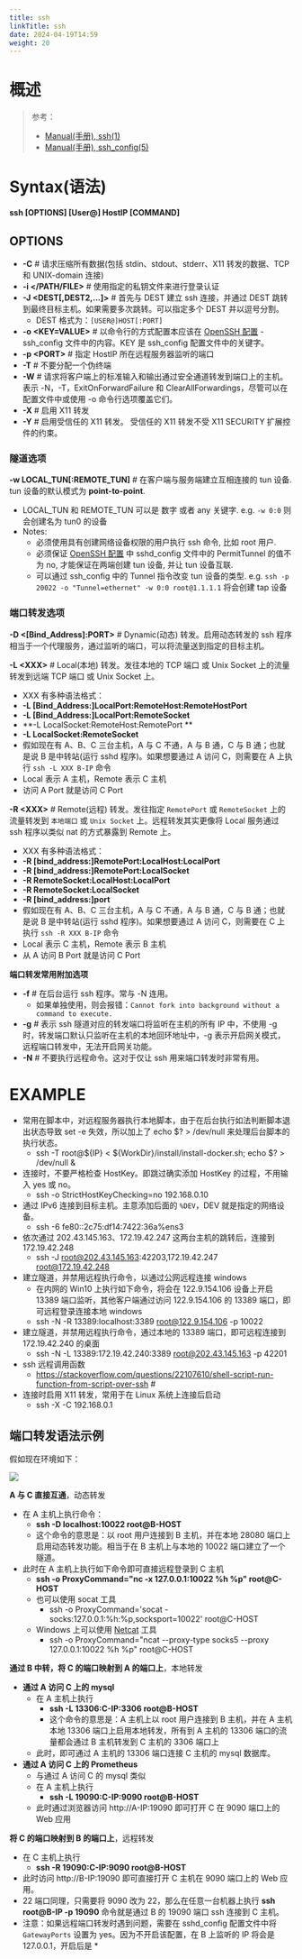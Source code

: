 ```yaml
---
title: ssh
linkTitle: ssh
date: 2024-04-19T14:59
weight: 20
---
```


# 概述

> 参考：
>
> - [Manual(手册), ssh(1)](https://man.openbsd.org/ssh)
> - [Manual(手册), ssh_config(5)](https://man.openbsd.org/ssh_config)


# Syntax(语法)

**ssh \[OPTIONS] \[User@] HostIP \[COMMAND]**

## OPTIONS

- **-C** # 请求压缩所有数据(包括 stdin、stdout、stderr、X11 转发的数据、TCP 和 UNIX-domain 连接)
- **-i \</PATH/FILE>** # 使用指定的私钥文件来进行登录认证
- **-J \<DEST\[,DEST2,...]>** # 首先与 DEST 建立 ssh 连接，并通过 DEST 跳转到最终目标主机。如果需要多次跳转。可以指定多个 DEST 并以逗号分割。
  - DEST 格式为：`[USER@]HOST[:PORT]`
- **-o \<KEY=VALUE>** # 以命令行的方式配置本应该在 [OpenSSH 配置](/docs/4.数据通信/Utility/OpenSSH/OpenSSH%20配置.md) - ssh_config 文件中的内容。KEY 是 ssh_config 配置文件中的关键字。
- **-p \<PORT>** # 指定 HostIP 所在远程服务器监听的端口
- **-T** # 不要分配一个伪终端
- **-W** # 请求将客户端上的标准输入和输出通过安全通道转发到端口上的主机。 表示 -N，-T，ExitOnForwardFailure 和 ClearAllForwardings，尽管可以在配置文件中或使用 -o 命令行选项覆盖它们。
- **-X** # 启用 X11 转发
- **-Y** # 启用受信任的 X11 转发。 受信任的 X11 转发不受 X11 SECURITY 扩展控件的约束。

### 隧道选项

**-w LOCAL_TUN\[:REMOTE_TUN]** # 在客户端与服务端建立互相连接的 tun 设备. tun 设备的默认模式为 **point-to-point**.

- LOCAL_TUN 和 REMOTE_TUN 可以是 数字 或者 any 关键字. e.g. `-w 0:0` 则会创建名为 tun0 的设备
- Notes:
  - 必须使用具有创建网络设备权限的用户执行 ssh 命令, 比如 root 用户.
  - 必须保证 [OpenSSH 配置](/docs/4.数据通信/Utility/OpenSSH/OpenSSH%20配置.md) 中 sshd_config 文件中的 PermitTunnel 的值不为 no, 才能保证在两端创建 tun 设备, 并让 tun 设备互联.
  - 可以通过 ssh_config 中的 Tunnel 指令改变 tun 设备的类型. e.g. `ssh -p 20022 -o "Tunnel=ethernet" -w 0:0 root@1.1.1.1` 将会创建 tap 设备

### 端口转发选项

**-D \<\[Bind_Address]:PORT>** # Dynamic(动态) 转发。启用动态转发的 ssh 程序相当于一个代理服务，通过监听的端口，可以将流量送到指定的目标主机。

**-L \<XXX>** # Local(本地) 转发。发往本地的 TCP 端口 或 Unix Socket 上的流量转发到远端 TCP 端口 或 Unix Socket 上。

- XXX 有多种语法格式：
- **-L \[Bind_Address:]LocalPort:RemoteHost:RemoteHostPort**
- **-L \[Bind_Address:]LocalPort:RemoteSocket**
- **-L LocalSocket:RemoteHost:RemotePort **
- **-L LocalSocket:RemoteSocket**
- 假如现在有 A、B、C 三台主机，A 与 C 不通，A 与 B 通，C 与 B 通；也就是说 B 是中转站(运行 sshd 程序)。如果想要通过 A 访问 C，则需要在 A 上执行 `ssh -L XXX B-IP` 命令
- Local 表示 A 主机，Remote 表示 C 主机
- 访问 A Port 就是访问 C Port

**-R \<XXX>** # Remote(远程) 转发。发往指定 `RemotePort` 或 `RemoteSocket` 上的流量转发到 `本地端口` 或 `Unix Socket` 上。远程转发其实更像将 Local 服务通过 ssh 程序以类似 nat 的方式暴露到 Remote 上。

- XXX 有多种语法格式：
- **-R \[bind_address:]RemotePort:LocalHost:LocalPort**
- **-R \[bind_address:]RemotePort:LocalSocket**
- **-R RemoteSocket:LocalHost:LocalPort**
- **-R RemoteSocket:LocalSocket**
- **-R \[bind_address:]port**
- 假如现在有 A、B、C 三台主机，A 与 C 不通，A 与 B 通，C 与 B 通；也就是说 B 是中转站(运行 sshd 程序)。如果想要通过 A 访问 C，则需要在 C 上执行 `ssh -R XXX B-IP` 命令
- Local 表示 C 主机，Remote 表示 B 主机
- 从 A 访问 B Port 就是访问 C Port

**端口转发常用附加选项**

- **-f** # 在后台运行 ssh 程序。常与 -N 连用。
  - 如果单独使用，则会报错：`Cannot fork into background without a command to execute.`
- **-g** # 表示 ssh 隧道对应的转发端口将监听在主机的所有 IP 中，不使用 -g 时，转发端口默认只监听在主机的本地回环地址中，-g 表示开启网关模式，远程端口转发中，无法开启网关功能。
- **-N** # 不要执行远程命令。这对于仅让 ssh 用来端口转发时非常有用。

# EXAMPLE

- 常用在脚本中，对远程服务器执行本地脚本，由于在后台执行如法判断脚本退出状态导致 set -e 失效，所以加上了 echo $? > /dev/null 来处理后台脚本的执行状态。
  - ssh -T root@${IP} < ${WorkDir}/install/install-docker.sh; echo $? > /dev/null &
- 连接时，不要严格检查 HostKey。即跳过确实添加 HostKey 的过程，不用输入 yes 或 no。
  - ssh -o StrictHostKeyChecking=no 192.168.0.10
- 通过 IPv6 连接到目标主机。主意添加后面的 `%DEV`，DEV 就是指定的网络设备。
  - ssh -6 fe80::2c75:df14:7422:36a%ens3
- 依次通过 202.43.145.163、172.19.42.247 这两台主机的跳转后，连接到 172.19.42.248
  - ssh -J root@202.43.145.163:42203,172.19.42.247 root@172.19.42.248
- 建立隧道，并禁用远程执行命令，以通过公网远程连接 windows
  - 在内网的 Win10 上执行如下命令，将会在 122.9.154.106 设备上开启 13389 端口监听，其他客户端通过访问 122.9.154.106 的 13389 端口，即可远程登录连接本地 windows
  - ssh -N -R 13389:localhost:3389 root@122.9.154.106 -p 10022
- 建立隧道，并禁用远程执行命令，通过本地的 13389 端口，即可远程连接到 172.19.42.240 的桌面
  - ssh -N -L 13389:172.19.42.240:3389 root@202.43.145.163 -p 42201
- ssh 远程调用函数
  - <https://stackoverflow.com/questions/22107610/shell-script-run-function-from-script-over-ssh> #
- 连接时启用 X11 转发，常用于在 Linux 系统上连接后启动
  - ssh -X -C 192.168.0.1

## 端口转发语法示例

假如现在环境如下：

![](https://notes-learning.oss-cn-beijing.aliyuncs.com/mzs2hg/1639031352911-319c0d47-4ef2-4aa2-ae0f-b0e3f77615d0.jpeg)

**A 与 C 直接互通**，动态转发

- 在 A 主机上执行命令：
  - **ssh -D localhost:10022 root@B-HOST**
  - 这个命令的意思是：以 root 用户连接到 B 主机，并在本地 28080 端口上启用动态转发功能。相当于在 B 主机上与本地的 10022 端口建立了一个隧道。
- 此时在 A 主机上执行如下命令即可直接远程登录到 C 主机
  - **ssh -o ProxyCommand="nc -x 127.0.0.1:10022 %h %p" root@C-HOST**
  - 也可以使用 socat 工具
    - ssh -o ProxyCommand='socat - socks:127.0.0.1:%h:%p,socksport=10022' root@C-HOST
  - Windows 上可以使用 [Netcat](/docs/4.数据通信/Utility/Netcat.md) 工具
    - ssh -o ProxyCommand="ncat --proxy-type socks5 --proxy 127.0.0.1:10022 %h %p" root@C-HOST

**通过 B 中转，将 C 的端口映射到 A 的端口上**，本地转发

- **通过 A 访问 C 上的 mysql**
  - 在 A 主机上执行
    - **ssh -L 13306:C-IP:3306 root@B-HOST**
    - 这个命令的意思是：A 主机上以 root 用户连接到 B 主机，并在 A 主机本地 13306 端口上启用本地转发，所有到 A 主机的 13306 端口的流量都会通过 B 主机转发到 C 主机的 3306 端口上
  - 此时，即可通过 A 主机的 13306 端口连接 C 主机的 mysql 数据库。
- **通过 A 访问 C 上的 Prometheus**
  - 与通过 A 访问 C 的 mysql 类似
  - 在 A 主机上执行
    - **ssh -L 19090:C-IP:9090 root@B-HOST**
  - 此时通过浏览器访问 http://A-IP:19090 即可打开 C 在 9090 端口上的 Web 应用

**将 C 的端口映射到 B 的端口上**，远程转发

- 在 C 主机上执行
  - **ssh -R 19090:C-IP:9090 root@B-HOST**
- 此时访问 http://B-IP:19090 即可直接打开 C 主机在 9090 端口上的 Web 应用。
- 22 端口同理，只需要将 9090 改为 22，那么在任意一台机器上执行 **ssh root@B-IP -p 19090** 命令就是通过 B 的 19090 端口 ssh 连接到 C 主机。
- 注意：如果远程端口转发时遇到问题，需要在 sshd_config 配置文件中将 `GatewayPorts` 设置为 yes。因为不开启该配置，在 B 上监听的 IP 将会是 127.0.0.1，开启后是 \*


